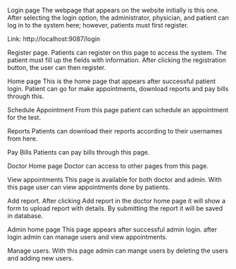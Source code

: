 Login page
The webpage that appears on the website initially is this one. After selecting the login option, the administrator, physician, and patient can log in to the system here; however, patients must first register.

Link: http://localhost:9087/login

       
Register page.
Patients can register on this page to access the system. The patient must fill up the fields with information. After clicking the registration button, the user can then register.
           

Home page 
This is the home page that appears after successful patient login. Patient can go for make appointments, download reports and pay bills through this.

                         

Schedule Appointment
From this page patient can schedule an appointment for the test.  

                             
Reports
Patients can download their reports according to their usernames from here.
 
Pay Bills
Patients can pay bills through this page.
                         
Doctor Home page
Doctor can access to other pages from this page.
 


View appointments
This page is available for both doctor and admin. With this page user can view appointments done by patients.
 

Add report.
After clicking Add report in the doctor home page it will show a form to upload report with details. By submitting the report it will be saved in database.
          

Admin home page
This page appears after successful admin login. after login admin can manage users and view appointments.
                     
Manage users.
With this page admin can mange users by deleting the users and adding new users.
 








